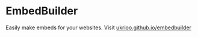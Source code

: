 # EmbedBuilder
Easily make embeds for your websites.
Visit [ukrioo.github.io/embedbuilder](https://ukrio.github.io/embedbuilder)
